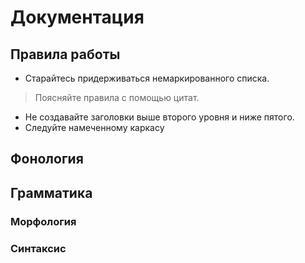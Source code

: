 # Документация

## Правила работы

- Старайтесь придерживаться немаркированного списка.
> Поясняйте правила с помощью цитат.
- Не создавайте заголовки выше второго уровня и ниже пятого.
- Следуйте намеченному каркасу

## Фонология

## Грамматика

### Морфология

### Синтаксис
